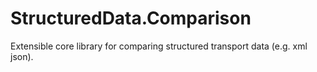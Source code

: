 # StructuredData.Comparison
Extensible core library for comparing structured transport data (e.g. xml json).
